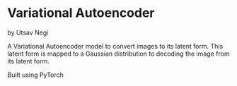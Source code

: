 # Variational Autoencoder
by Utsav Negi

A Variational Autoencoder model to convert images to its latent form. This latent form is mapped to a Gaussian distribution to decoding the image from its latent form.

Built using PyTorch
